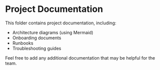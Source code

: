 <!-- Explain that this folder stores project documentation like architecture diagrams (Mermaid), onboarding docs, runbooks, and troubleshooting guides. -->
# Project Documentation

This folder contains project documentation, including:

- Architecture diagrams (using Mermaid)
- Onboarding documents
- Runbooks
- Troubleshooting guides

Feel free to add any additional documentation that may be helpful for the team.
